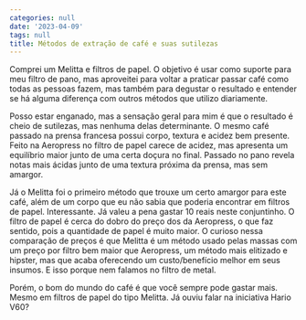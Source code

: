```yaml
---
categories: null
date: '2023-04-09'
tags: null
title: Métodos de extração de café e suas sutilezas
---
```


Comprei um Melitta e filtros de papel. O objetivo é usar como suporte para meu filtro de pano, mas aproveitei para voltar a praticar passar café como todas as pessoas fazem, mas também para degustar o resultado e entender se há alguma diferença com outros métodos que utilizo diariamente.

Posso estar enganado, mas a sensação geral para mim é que o resultado é cheio de sutilezas, mas nenhuma delas determinante. O mesmo café passado na prensa francesa possui corpo, textura e acidez bem presente. Feito na Aeropress no filtro de papel carece de acidez, mas apresenta um equilíbrio maior junto de uma certa doçura no final. Passado no pano revela notas mais ácidas junto de uma textura próxima da prensa, mas sem amargor.

Já o Melitta foi o primeiro método que trouxe um certo amargor para este café, além de um corpo que eu não sabia que poderia encontrar em filtros de papel. Interessante. Já valeu a pena gastar 10 reais neste conjuntinho. O filtro de papel é cerca do dobro do preço dos da Aeropress, o que faz sentido, pois a quantidade de papel é muito maior. O curioso nessa comparação de preços é que Melitta é um método usado pelas massas com um preço por filtro bem maior que Aeropress, um método mais elitizado e hipster, mas que acaba oferecendo um custo/benefício melhor em seus insumos. E isso porque nem falamos no filtro de metal.

Porém, o bom do mundo do café é que você sempre pode gastar mais. Mesmo em filtros de papel do tipo Melitta. Já ouviu falar na iniciativa Hario V60?

